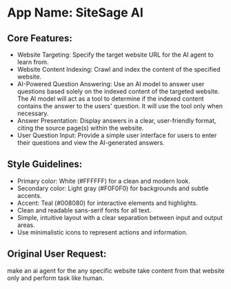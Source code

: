 # **App Name**: SiteSage AI

## Core Features:

- Website Targeting: Specify the target website URL for the AI agent to learn from.
- Website Content Indexing: Crawl and index the content of the specified website.
- AI-Powered Question Answering: Use an AI model to answer user questions based solely on the indexed content of the targeted website. The AI model will act as a tool to determine if the indexed content contains the answer to the users' question. It will use the tool only when necessary.
- Answer Presentation: Display answers in a clear, user-friendly format, citing the source page(s) within the website.
- User Question Input: Provide a simple user interface for users to enter their questions and view the AI-generated answers.

## Style Guidelines:

- Primary color: White (#FFFFFF) for a clean and modern look.
- Secondary color: Light gray (#F0F0F0) for backgrounds and subtle accents.
- Accent: Teal (#008080) for interactive elements and highlights.
- Clean and readable sans-serif fonts for all text.
- Simple, intuitive layout with a clear separation between input and output areas.
- Use minimalistic icons to represent actions and information.

## Original User Request:
make an ai agent for the any specific website take content from that website only and perform task like human.
  